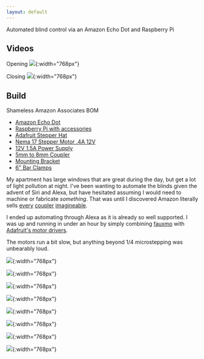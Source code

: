```yaml
---
layout: default
---
```


Automated blind control via an Amazon Echo Dot and Raspberry Pi

## [](#header-2)Videos

Opening
[![](images/opening_video.png)](https://www.youtube.com/watch?v=Tw-ZOflzcSQ){:width="768px"}

Closing
[![](images/closing_video.png)](https://www.youtube.com/watch?v=yLr2ESYjLDU){:width="768px"}

## [](#header-2)Build

Shameless Amazon Associates BOM
*   [Amazon Echo Dot](https://www.amazon.com/gp/product/B01DFKC2SO/ref=as_li_qf_sp_asin_il_tl?ie=UTF8&tag=jwahawis-20&camp=1789&creative=9325&linkCode=as2&creativeASIN=B01DFKC2SO&linkId=8066284c29bcd47b07bf712aa5f31467)
*   [Raspberry Pi with accessories](https://www.amazon.com/gp/product/B01C6Q2GSY/ref=as_li_qf_sp_asin_il_tl?ie=UTF8&tag=jwahawis-20&camp=1789&creative=9325&linkCode=as2&creativeASIN=B01C6Q2GSY&linkId=6dcd7db5905d7f718fe61928d9391ecf)
*   [Adafruit Stepper Hat](https://www.amazon.com/gp/product/B00TIY5JM8/ref=as_li_qf_sp_asin_il_tl?ie=UTF8&tag=jwahawis-20&camp=1789&creative=9325&linkCode=as2&creativeASIN=B00TIY5JM8&linkId=ffca63697e4f9ccf353288e846d3f175)
*   [Nema 17 Stepper Motor .4A 12V](https://www.amazon.com/gp/product/B00PNEQ9T4/ref=as_li_tl?ie=UTF8&camp=1789&creative=9325&creativeASIN=B00PNEQ9T4&linkCode=as2&tag=jwahawis-20&linkId=deaf3b953c76bb2416aa1811060c300e)
*   [12V 1.5A Power Supply](https://www.amazon.com/gp/product/B01DUNY9D2/ref=as_li_qf_sp_asin_il_tl?ie=UTF8&tag=jwahawis-20&camp=1789&creative=9325&linkCode=as2&creativeASIN=B01DUNY9D2&linkId=3ace95080ff7b5d5f6eeab4c24a78248)
*   [5mm to 8mm Coupler](https://www.amazon.com/gp/product/B00KHTVOEU/ref=as_li_qf_sp_asin_il_tl?ie=UTF8&tag=jwahawis-20&camp=1789&creative=9325&linkCode=as2&creativeASIN=B00KHTVOEU&linkId=29201451fd4e78abd9a09a8c8c41c42f)
*   [Mounting Bracket](https://www.amazon.com/gp/product/B01HHPD7LY/ref=as_li_qf_sp_asin_il_tl?ie=UTF8&tag=jwahawis-20&camp=1789&creative=9325&linkCode=as2&creativeASIN=B01HHPD7LY&linkId=49983742adc85960077c9a8a90a3d6e6)
*   [6" Bar Clamps](https://www.amazon.com/gp/product/B0000CCXVF/ref=as_li_qf_sp_asin_il_tl?ie=UTF8&tag=jwahawis-20&camp=1789&creative=9325&linkCode=as2&creativeASIN=B0000CCXVF&linkId=cb3802da6ccd80423604759d4878cb0b)

My apartment has large windows that are great during the day, but get a lot of light pollution at night. I've been wanting to automate the blinds given the advent of Siri and Alexa, but have hesitated assuming I would need to machine or fabricate _something_. That was until I discovered Amazon literally sells [every](https://www.amazon.com/gp/product/B010MZ8SQU/ref=as_li_qf_sp_asin_il_tl?ie=UTF8&tag=jwahawis-20&camp=1789&creative=9325&linkCode=as2&creativeASIN=B010MZ8SQU&linkId=1000de7377d9110fe24d93d647a139b6) [coupler](https://www.amazon.com/gp/product/B00DCAIRIC/ref=as_li_qf_sp_asin_il_tl?ie=UTF8&tag=jwahawis-20&camp=1789&creative=9325&linkCode=as2&creativeASIN=B00DCAIRIC&linkId=f42e90a307e7c301764135e5522e3a88) [imagineable](https://www.amazon.com/gp/product/B00KHTVOEU/ref=as_li_qf_sp_asin_il_tl?ie=UTF8&tag=jwahawis-20&camp=1789&creative=9325&linkCode=as2&creativeASIN=B00KHTVOEU&linkId=863f0c0e23c7aef7aab1de1188a792b1). 

I ended up automating through Alexa as it is already so well supported. I was up and running in under an hour by simply combining [fauxmo](https://pypi.python.org/pypi/fauxmo/0.3.2) with [Adafruit's motor drivers](https://github.com/adafruit/Adafruit-Motor-HAT-Python-Library/tree/master/Adafruit_MotorHAT).

The motors run a bit slow, but anything beyond 1/4 microstepping was unbearably loud. 

![](images/IMG_1634_1024x768.jpeg){:width="768px"}

![](images/IMG_1635_1024x768.jpeg){:width="768px"}

![](images/IMG_1638_1024x768.jpeg){:width="768px"}

![](images/IMG_1639_1024x768.jpeg){:width="768px"}

![](images/IMG_1641_1024x768.jpeg){:width="768px"}

![](images/IMG_1642_1024x768.jpeg){:width="768px"}

![](images/IMG_1643_1024x768.jpeg){:width="768px"}

![](images/IMG_1644_1024x768.jpeg){:width="768px"}

